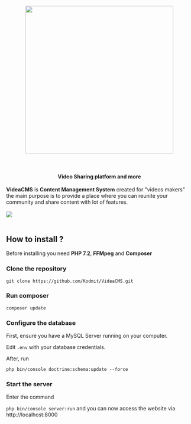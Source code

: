 <h1 align="center">
  <br>
  <img src="http://dev.webwork.fr/videa/git_logo2.png" width="400px">
  <br>
  <br>
</h1>
<h4 align="center">Video Sharing platform and more</h4>

**VideaCMS** is **Content Management System** created for "videos makers" the main purpose is to provide a place where you can reunite your community and share content with lot of features.
<br><br>
<img src="http://dev.webwork.fr/videa/home.png">
<br>
<br>
## How to install ?

Before installing you need **PHP 7.2**, **FFMpeg** and **Composer**

### Clone the repository

`git clone https://github.com/Kodmit/VideaCMS.git`

### Run composer
`composer update`

### Configure the database
First, ensure you have a MySQL Server running on your computer.   

Edit `.env` with your database credentials.

After, run   

`php bin/console doctrine:schema:update --force`

### Start the server

Enter the command  

`php bin/console server:run` and you can now access the website via http://localhost:8000
